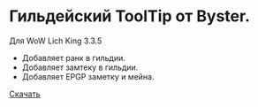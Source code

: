 # Гильдейский ToolTip от Byster.
Для WoW Lich King 3.3.5

* Добавляет ранк в гильдии.
* Добавляет замтеку в гильдии.
* Добавляет EPGP заметку и мейна.

[Скачать](https://github.com/Persik3D/P3D_GuildToolTip/releases/download/28.05.19/P3D_GuildToolTip.rar)
